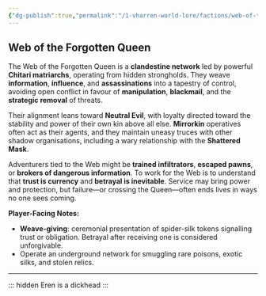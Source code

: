 ```yaml
---
{"dg-publish":true,"permalink":"/1-vharren-world-lore/factions/web-of-the-forgotten-queen/"}
---
```


##  **Web of the Forgotten Queen**

The Web of the Forgotten Queen is a **clandestine network** led by powerful **Chitari matriarchs**, operating from hidden strongholds. They weave **information**, **influence**, and **assassinations** into a tapestry of control, avoiding open conflict in favour of **manipulation**, **blackmail**, and the **strategic removal** of threats.

Their alignment leans toward **Neutral Evil**, with loyalty directed toward the stability and power of their own kin above all else. **Mirrorkin** operatives often act as their agents, and they maintain uneasy truces with other shadow organisations, including a wary relationship with the **Shattered Mask**.

Adventurers tied to the Web might be **trained infiltrators**, **escaped pawns**, or **brokers of dangerous information**. To work for the Web is to understand that **trust is currency** and **betrayal is inevitable**. Service may bring power and protection, but failure—or crossing the Queen—often ends lives in ways no one sees coming.

**Player-Facing Notes:**

- **Weave-giving**: ceremonial presentation of spider-silk tokens signalling trust or obligation. Betrayal after receiving one is considered unforgivable.
- Operate an underground network for smuggling rare poisons, exotic silks, and stolen relics.
    

---
::: hidden
Eren is a dickhead
:::
